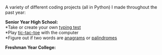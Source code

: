 A variety of different coding projects (all in Python) I made throughout the past year:


**Senior Year High School:**\
*Take or create your own [typing test](./highschool/typing_test.py)\
*Play [tic-tac-toe](./highschool/tic_tac_toe.py) with the computer\
*Figure out if two words are [anagrams](./highschool/anagrams.py) or [palindromes](./highschool/palindrome.py)

**Freshman Year College:**
